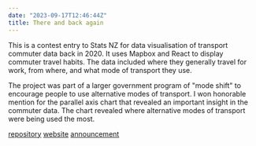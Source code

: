 ```yaml
---
date: "2023-09-17T12:46:44Z"
title: There and back again
---
```


This is a contest entry to Stats NZ for data visualisation of transport commuter data back in 2020. It uses Mapbox and React to display commuter travel habits. The data included where they generally travel for work, from where, and what mode of transport they use.

The project was part of a larger government program of "mode shift" to encourage people to use alternative modes of transport. I won honorable mention for the parallel axis chart that revealed an important insight in the commuter data. The chart revealed where alternative modes of transport were being used the most.

[repository](https://github.com/rowinf/there-and-back-again)
[website](https://rowinf.github.io/there-and-back-again/)
[announcement](https://www.stats.govt.nz/news/winner-announced-for-2018-census-commuter-data-visualisation-competition)

